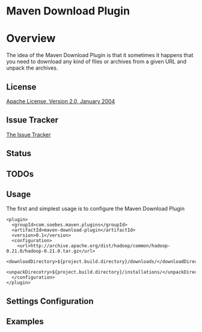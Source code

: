 # Maven Download Plugin

# Overview

The idea of the Maven Download Plugin is that it sometimes it happens that
you need to download any kind of files or archives from a given URL
and unpack the archives.

## License

[Apache License, Version 2.0, January 2004](http://www.apache.org/licenses/)

## Issue Tracker

[The Issue Tracker](https://github.com/khmarbaise/maven-download-plugin/issues)

## Status


## TODOs


## Usage

The first and simplest usage is to configure the Maven Download Plugin

    <plugin>
      <groupId>com.soebes.maven.plugins</groupId>
      <artifactId>maven-download-plugin</artifactId>
      <version>0.1</version>
      <configuration>
        <url>http://archive.apache.org/dist/hadoop/common/hadoop-0.21.0/hadoop-0.21.0.tar.gz</url>
        <downloadDirectory>${project.build.directory}/downloads/</downloadDirectory>
        <unpackDirecotry>${project.build.directory}/installations/</unpackDirecotry>
      </configuration>
    </plugin>



## Settings Configuration





Examples
--------

